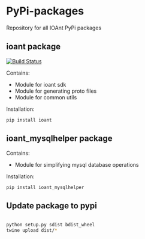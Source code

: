 # PyPi-packages
Repository for all IOAnt PyPi packages

## ioant package
[![Build Status](https://travis-ci.org/ioants/pypi-packages.svg?branch=master)](https://travis-ci.org/ioants/pypi-packages)

Contains:
- Module for ioant sdk
- Module for generating proto files
- Module for common utils

Installation:
```shell
pip install ioant
```

## ioant_mysqlhelper package
Contains:
- Module for simplifying mysql database operations

Installation:
```shell
pip install ioant_mysqlhelper
```


## Update package to pypi
```sh

python setup.py sdist bdist_wheel
twine upload dist/*

```
